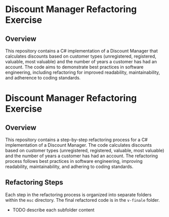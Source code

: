 # Discount Manager Refactoring Exercise

## Overview

This repository contains a C# implementation of a Discount Manager that calculates discounts based on customer types (unregistered, registered, valuable, most valuable) and the number of years a customer has had an account. The code aims to demonstrate best practices in software engineering, including refactoring for improved readability, maintainability, and adherence to coding standards.
# Discount Manager Refactoring Exercise

## Overview

This repository contains a step-by-step refactoring process for a C# implementation of a Discount Manager. The code calculates discounts based on customer types (unregistered, registered, valuable, most valuable) and the number of years a customer has had an account. The refactoring process follows best practices in software engineering, improving readability, maintainability, and adhering to coding standards.

## Refactoring Steps

Each step in the refactoring process is organized into separate folders within the `msc` directory. The final refactored code is in the `v-finale` folder.

- TODO describe each subfolder content 


